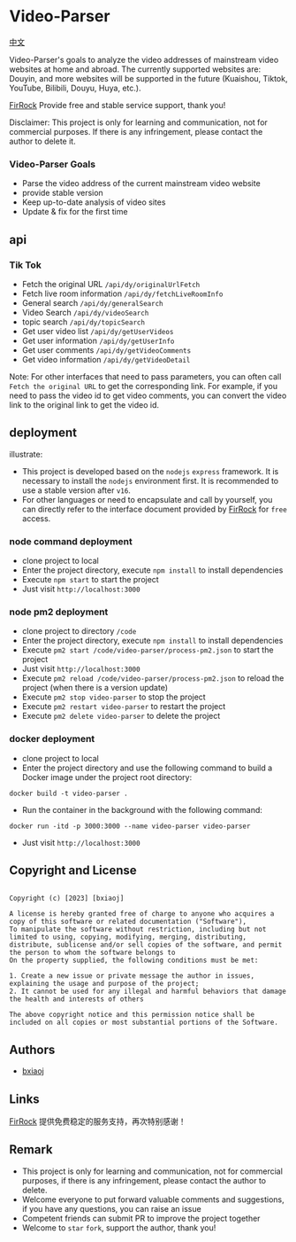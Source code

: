# Video-Parser

[中文](README.md)

Video-Parser's goals to analyze the video addresses of mainstream video websites at home and abroad. The currently supported websites are: Douyin, and more websites will be supported in the future (Kuaishou, Tiktok, YouTube, Bilibili, Douyu, Huya, etc.).

[FirRock](http://vproctol.zeed.ink/) Provide free and stable service support, thank you!

Disclaimer: This project is only for learning and communication, not for commercial purposes. If there is any infringement, please contact the author to delete it.

### Video-Parser Goals
* Parse the video address of the current mainstream video website
* provide stable version
* Keep up-to-date analysis of video sites
* Update & fix for the first time


## api

### Tik Tok
* Fetch the original URL `/api/dy/originalUrlFetch`
* Fetch live room information `/api/dy/fetchLiveRoomInfo`
* General search `/api/dy/generalSearch`
* Video Search `/api/dy/videoSearch`
* topic search `/api/dy/topicSearch`
* Get user video list `/api/dy/getUserVideos`
* Get user information `/api/dy/getUserInfo`
* Get user comments `/api/dy/getVideoComments`
* Get video information `/api/dy/getVideoDetail`

Note: For other interfaces that need to pass parameters, you can often call `Fetch the original URL` to get the corresponding link. For example, if you need to pass the video id to get video comments, you can convert the video link to the original link to get the video id.

## deployment

illustrate:
* This project is developed based on the `nodejs` `express` framework. It is necessary to install the `nodejs` environment first. It is recommended to use a stable version after `v16`.
* For other languages or need to encapsulate and call by yourself, you can directly refer to the interface document provided by [FirRock](http://vproctol.zeed.ink/) for `free` access.

### node command deployment

* clone project to local
* Enter the project directory, execute `npm install` to install dependencies
* Execute `npm start` to start the project
* Just visit `http://localhost:3000`

### node pm2 deployment

* clone project to directory `/code`
* Enter the project directory, execute `npm install` to install dependencies
* Execute `pm2 start /code/video-parser/process-pm2.json` to start the project
* Just visit `http://localhost:3000`
* Execute `pm2 reload /code/video-parser/process-pm2.json` to reload the project (when there is a version update)
* Execute `pm2 stop video-parser` to stop the project
* Execute `pm2 restart video-parser` to restart the project
* Execute `pm2 delete video-parser` to delete the project

### docker deployment

* clone project to local
* Enter the project directory and use the following command to build a Docker image under the project root directory:
```
docker build -t video-parser .
```

* Run the container in the background with the following command:
```
docker run -itd -p 3000:3000 --name video-parser video-parser
```

* Just visit `http://localhost:3000`

## Copyright and License

```text

Copyright (c) [2023] [bxiaoj]

A license is hereby granted free of charge to anyone who acquires a copy of this software or related documentation ("Software"),
To manipulate the software without restriction, including but not limited to using, copying, modifying, merging, distributing,
distribute, sublicense and/or sell copies of the software, and permit the person to whom the software belongs to
On the property supplied, the following conditions must be met:

1. Create a new issue or private message the author in issues, explaining the usage and purpose of the project;
2. It cannot be used for any illegal and harmful behaviors that damage the health and interests of others

The above copyright notice and this permission notice shall be included on all copies or most substantial portions of the Software.

```

## Authors

* [bxiaoj](https://github.com/bxiaoj)

## Links

[FirRock](http://vproctol.zeed.ink/) 提供免费稳定的服务支持，再次特别感谢！


## Remark

* This project is only for learning and communication, not for commercial purposes, if there is any infringement, please contact the author to delete.
* Welcome everyone to put forward valuable comments and suggestions, if you have any questions, you can raise an issue
* Competent friends can submit PR to improve the project together
* Welcome to `star` `fork`, support the author, thank you!
